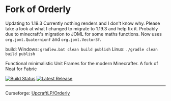 # Fork of Orderly
Updating to 1.19.3
Currently nothing renders and I don't know why. Please take a look at what I changed to migrate to 1.19.3 and help fix it.
Probably due to minecraft's migration to JOML for some maths functions.
Now uses `org.joml.Quaternionf` and `org.joml.Vector3f`.

build:
Windows: `gradlew.bat clean build publish`
Linux: `./gradle clean build publish`

Functional minimalistic Unit Frames for the modern Minecrafter. A fork of Neat for Fabric

[![Build Status](https://img.shields.io/github/workflow/status/UpcraftLP/Orderly/Build%20Status?label=Build%20Status&logo=GitHub&style=flat-square)](https://github.com/UpcraftLP/Orderly/actions?query=workflow%3A%22Build+Status%22 "GitHub Actions")
[![Latest Release](https://img.shields.io/github/v/release/UpcraftLP/Orderly?include_prereleases&label=Latest&style=flat-square)](https://github.com/UpcraftLP/Orderly/releases/latest "GitHub Releases")

---

Curseforge: [UpcraftLP/Orderly](https://www.curseforge.com/minecraft/mc-mods/orderly "Curseforge")
